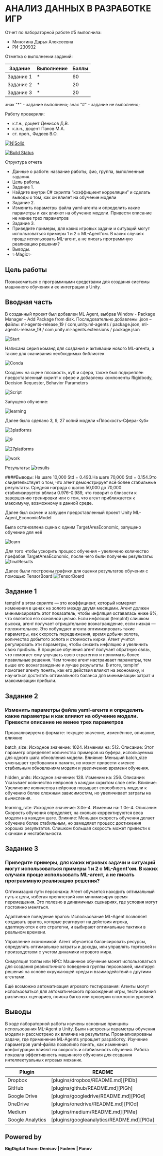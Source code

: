 # АНАЛИЗ ДАННЫХ В РАЗРАБОТКЕ ИГР
Отчет по лабораторной работе #5 выполнила:
- Миногина Дарья Алексеевна
- РИ-230932
  
Отметка о выполнении заданий:

| Задание | Выполнение | Баллы |
| ------ | ------ | ------ |
| Задание 1 | * | 60 |
| Задание 2 | * | 20 |
| Задание 3 | * | 20 |

знак "*" - задание выполнено; знак "#" - задание не выполнено;

Работу проверили:
- к.т.н., доцент Денисов Д.В.
- к.э.н., доцент Панов М.А.
- ст. преп., Фадеев В.О.

[![N|Solid](https://cldup.com/dTxpPi9lDf.thumb.png)](https://nodesource.com/products/nsolid)

[![Build Status](https://travis-ci.org/joemccann/dillinger.svg?branch=master)](https://travis-ci.org/joemccann/dillinger)

Структура отчета

- Данные о работе: название работы, фио, группа, выполненные задания.
- Цель работы.
- Задание 1.
- Найдите внутри C# скрипта “коэффициент корреляции” и сделать выводы о том, как он влияет на обучение модели
- Задание 2.
- Изменить параметры файла yaml-агента и определить какие параметры и как влияют на обучение модели. Привести описание не менее трех параметров
- Задание 3.
- Приведите примеры, для каких игровых задачи и ситуаций могут использоваться примеры 1 и 2 с ML-Agent’ом. В каких случаях проще использовать ML-агент, а не писать программную реализацию решения?
- Выводы.
- ✨Magic✨

## Цель работы
Познакомиться с программными средствами для создания системы машинного обучения и ее интеграции в Unity.

## Вводная часть

  В созданный проект был добавлен ML Agent, выбрав Window - Package Manager - Add Package from disk. Последовательно добавлены .json – файлы: ml-agents-release_19 / com,unity.ml-agents / package.json, ml-agents-release_19 / com,unity.ml-agents.extensions / package.json

![Start](https://github.com/MidoriKsai/Homework5/blob/main/start.png)

  Написана серия команд для создания и активации нового ML-агента, а также для скачивания необходимых библиотек

![Сonda](https://github.com/MidoriKsai/Homework5/blob/main/conda.png)

  Созданы на сцене плоскость, куб и сфера, также был подкреплён предоставленный скрипт к сфере и добавлены компоненты Rigidbody, Decision Requester, Behavior Parameters

![Script](https://github.com/MidoriKsai/Homework5/blob/main/script.png)

  Запущено обучение:

![learning](https://github.com/MidoriKsai/Homework5/blob/main/learning.png) 

  Далее было сделано 3, 9, 27 копий модели «Плоскость-Сфера-Куб»

![3platforms](https://github.com/MidoriKsai/Homework5/blob/main/3platforms.png) 

![9](https://github.com/MidoriKsai/Homework5/blob/main/9platforms.png) 

![27platforms](https://github.com/MidoriKsai/Homework5/blob/main/27platforms.png) 

![work](https://github.com/MidoriKsai/Homework5/blob/main/work.png) 

  Результаты:
![results](https://github.com/MidoriKsai/Homework5/blob/main/results.png) 

####Выводы:
На шаге 10,000 Std = 0.493.На шаге 70,000 Std = 0.154.Это свидетельствует о том, что агент демонстрирует всё более стабильные результаты. Средняя награда с шагов 50,000 до 70,000 стабилизируется вблизи 0.976–0.989, что говорит о близости к завершению тренировки или о том, что агент приближается к максимуму, возможному в данной среде.

Далее был скачен и запущен предоставленный проект Unity ML-Agent_EconomicModel

Была остановлена сцена с одним TargetAreaEconomic, запущено обучение для неё

![learn](https://github.com/MidoriKsai/Homework5/blob/main/learn.png)

Для того чтобы ускорить процесс обучения – увеличено количество префабов TargetAreaEconomic, после чего были получены результаты:
![finalResults](https://github.com/MidoriKsai/Homework5/blob/main/finalResults.png) 

Далее были построены графики для оценки результатов обучения с помощью TensorBoard
![TensorBoard](https://github.com/MidoriKsai/Homework5/blob/main/tensorBoard.png) 

## Задание 1

  tempInf в этом скрипте — это коэффициент, который измеряет изменения в ценах на золото между двумя месяцами. Агент должен минимизировать этот показатель, чтобы инфляция оставалась ниже 6%, что является его основной целью. Если инфляция (tempInf) слишком высока, агент получает отрицательное вознаграждение, если низкая — положительное. Это побуждает агента оптимизировать такие параметры, как скорость передвижения, время добычи золота, количество добытого золота и стоимость кирки. Агент учится регулировать эти параметры, чтобы снизить инфляцию и увеличить свою прибыль. В процессе обучения агент получает обратную связь, что помогает ему улучшать свою стратегию и принимать более правильные решения. Чем точнее агент настраивает параметры, тем выше его вознаграждение и лучше результаты. В итоге, tempInf помогает агенту понять, как его действия влияют на экономику, и научиться достигать оптимального баланса для минимизации затрат и максимизации прибыли.

## Задание 2
### Изменить параметры файла yaml-агента и определить какие параметры и как влияют на обучение модели. Привести описание не менее трех параметров

Проанализируем в формате: текущее значение, изменённое, описание, влияние

batch_size:
Исходное значение: 1024.
Изменим на: 512.
Описание: Этот параметр определяет количество примеров из буфера, используемых для одного шага обновления модели.
Влияние: Меньший batch_size уменьшает требования к памяти, но может привести к менее стабильным обновлениям модели и увеличению времени обучения.

hidden_units:
Исходное значение: 128.
Изменим на: 256.
Описание: Указывает количество нейронов в каждом скрытом слое сети.
Влияние: Увеличение количества нейронов повышает способность модели к обучению более сложным зависимостям, но увеличивает затраты на вычисления.

learning_rate:
Исходное значение: 3.0e-4.
Изменим на: 1.0e-4.
Описание: Скорость обучения определяет, на сколько корректируются веса модели на каждом шаге.
Влияние: Меньшая скорость обучения делает обучение более стабильным, но замедляет процесс достижения хороших результатов. Слишком большая скорость может привести к скачкам и нестабильности.

## Задание 3
### Приведите примеры, для каких игровых задачи и ситуаций могут использоваться примеры 1 и 2 с ML-Agent’ом. В каких случаях проще использовать ML-агент, а не писать программную реализацию решения?

Оптимизация пути персонажа:
Агент обучается находить оптимальный путь к цели, избегая препятствий или минимизируя время перемещения. Это полезно в динамичных сценариях, где условия могут постоянно меняться.

Адаптивное поведение врагов:
Использование ML-Agent позволяет создавать врагов, которые реагируют на действия игрока, адаптируются к его стратегии, и выбирают оптимальные тактики в реальном времени.

Управление экономикой:
Агент обучается балансировать ресурсы, определять оптимальные затраты и доходы, или управлять торговлей и производством с учетом динамики игрового мира.

Симуляция толпы или NPC:
Машинное обучение может использоваться для создания реалистичного поведения группы персонажей, имитируя решения на основе окружающей среды и взаимодействий с другими агентами.

Ещё возможно автоматизация игрового тестирования:
Агенты могут использоваться для автоматического прохождения игры, тестирования различных сценариев, поиска багов или проверки сложности уровней.

## Выводы
В ходе лабораторной работы изучены основные принципы использования ML-Agent в Unity. Были настроены параметры обучения модели и рассмотрено их влияние на результаты. Проанализированы задачи, где применение ML-Agents упрощает разработку. Изучение параметров yaml-файла позволило понять, как изменения конфигурации влияют на скорость и стабильность обучения. Работа показала эффективность машинного обучения для создания интеллектуальных игровых механик.

| Plugin | README |
| ------ | ------ |
| Dropbox | [plugins/dropbox/README.md][PlDb] |
| GitHub | [plugins/github/README.md][PlGh] |
| Google Drive | [plugins/googledrive/README.md][PlGd] |
| OneDrive | [plugins/onedrive/README.md][PlOd] |
| Medium | [plugins/medium/README.md][PlMe] |
| Google Analytics | [plugins/googleanalytics/README.md][PlGa] |

## Powered by

**BigDigital Team: Denisov | Fadeev | Panov**
